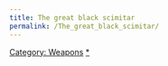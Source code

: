 ```yaml
---
title: The great black scimitar
permalink: /The_great_black_scimitar/
---
```


[Category: Weapons](Category:_Weapons "wikilink")
[\*](Category:_Slashing_weapons "wikilink")